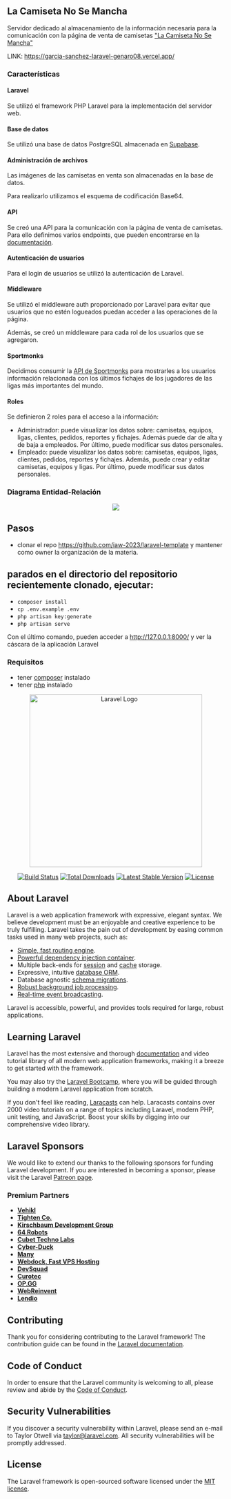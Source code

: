 ## La Camiseta No Se Mancha

Servidor dedicado al almacenamiento de la información necesaria para la comunicación con la página de venta de camisetas ["La Camiseta No Se Mancha"](https://lacamisetanosemancha-genaro08.vercel.app/)

LINK: https://garcia-sanchez-laravel-genaro08.vercel.app/

### Características
#### Laravel
Se utilizó el framework PHP Laravel para la implementación del servidor web.

#### Base de datos
Se utilizó una base de datos PostgreSQL almacenada en [Supabase](https://supabase.com/).

#### Administración de archivos
Las imágenes de las camisetas en venta son almacenadas en la base de datos.

Para realizarlo utilizamos el esquema de codificación Base64.

#### API
Se creó una API para la comunicación con la página de venta de camisetas. Para ello definimos varios endpoints, que pueden encontrarse en la [documentación](https://garcia-sanchez-laravel-genaro08.vercel.app/rest/docs/).

#### Autenticación de usuarios
Para el login de usuarios se utilizó la autenticación de Laravel.

#### Middleware
Se utilizó el middleware auth proporcionado por Laravel para evitar que usuarios que no estén logueados puedan acceder a las operaciones de la página.

Además, se creó un middleware para cada rol de los usuarios que se agregaron.

#### Sportmonks
Decidimos consumir la [API de Sportmonks](https://www.sportmonks.com/football-api/) para mostrarles a los usuarios información relacionada con los últimos fichajes de los jugadores de las ligas más importantes del mundo.

#### Roles
Se definieron 2 roles para el acceso a la información:
- Administrador: puede visualizar los datos sobre: camisetas, equipos, ligas, clientes, pedidos, reportes y fichajes. Además puede dar de alta y de baja a empleados. Por último, puede modificar sus datos personales.
- Empleado: puede visualizar los datos sobre: camisetas, equipos, ligas, clientes, pedidos, reportes y fichajes. Además, puede crear y editar camisetas, equipos y ligas. Por último, puede modificar sus datos personales.

### Diagrama Entidad-Relación

<p align="center"><img src="https://i.ibb.co/5G4qhgv/Diagrama-Entidad-Relacion.jpg" border="0"></p>

## Pasos

- clonar el repo https://github.com/iaw-2023/laravel-template y mantener como owner la organización de la materia.
## parados en el directorio del repositorio recientemente clonado, ejecutar:

- `composer install`
- `cp .env.example .env`
- `php artisan key:generate`
- `php artisan serve`

Con el último comando, pueden acceder a http://127.0.0.1:8000/ y ver la cáscara de la aplicación Laravel

### Requisitos

- tener [composer](https://getcomposer.org/) instalado
- tener [php](https://www.php.net/) instalado



<p align="center"><a href="https://laravel.com" target="_blank"><img src="https://raw.githubusercontent.com/laravel/art/master/logo-lockup/5%20SVG/2%20CMYK/1%20Full%20Color/laravel-logolockup-cmyk-red.svg" width="400" alt="Laravel Logo"></a></p>

<p align="center">
<a href="https://github.com/laravel/framework/actions"><img src="https://github.com/laravel/framework/workflows/tests/badge.svg" alt="Build Status"></a>
<a href="https://packagist.org/packages/laravel/framework"><img src="https://img.shields.io/packagist/dt/laravel/framework" alt="Total Downloads"></a>
<a href="https://packagist.org/packages/laravel/framework"><img src="https://img.shields.io/packagist/v/laravel/framework" alt="Latest Stable Version"></a>
<a href="https://packagist.org/packages/laravel/framework"><img src="https://img.shields.io/packagist/l/laravel/framework" alt="License"></a>
</p>

## About Laravel

Laravel is a web application framework with expressive, elegant syntax. We believe development must be an enjoyable and creative experience to be truly fulfilling. Laravel takes the pain out of development by easing common tasks used in many web projects, such as:

- [Simple, fast routing engine](https://laravel.com/docs/routing).
- [Powerful dependency injection container](https://laravel.com/docs/container).
- Multiple back-ends for [session](https://laravel.com/docs/session) and [cache](https://laravel.com/docs/cache) storage.
- Expressive, intuitive [database ORM](https://laravel.com/docs/eloquent).
- Database agnostic [schema migrations](https://laravel.com/docs/migrations).
- [Robust background job processing](https://laravel.com/docs/queues).
- [Real-time event broadcasting](https://laravel.com/docs/broadcasting).

Laravel is accessible, powerful, and provides tools required for large, robust applications.

## Learning Laravel

Laravel has the most extensive and thorough [documentation](https://laravel.com/docs) and video tutorial library of all modern web application frameworks, making it a breeze to get started with the framework.

You may also try the [Laravel Bootcamp](https://bootcamp.laravel.com), where you will be guided through building a modern Laravel application from scratch.

If you don't feel like reading, [Laracasts](https://laracasts.com) can help. Laracasts contains over 2000 video tutorials on a range of topics including Laravel, modern PHP, unit testing, and JavaScript. Boost your skills by digging into our comprehensive video library.

## Laravel Sponsors

We would like to extend our thanks to the following sponsors for funding Laravel development. If you are interested in becoming a sponsor, please visit the Laravel [Patreon page](https://patreon.com/taylorotwell).

### Premium Partners

- **[Vehikl](https://vehikl.com/)**
- **[Tighten Co.](https://tighten.co)**
- **[Kirschbaum Development Group](https://kirschbaumdevelopment.com)**
- **[64 Robots](https://64robots.com)**
- **[Cubet Techno Labs](https://cubettech.com)**
- **[Cyber-Duck](https://cyber-duck.co.uk)**
- **[Many](https://www.many.co.uk)**
- **[Webdock, Fast VPS Hosting](https://www.webdock.io/en)**
- **[DevSquad](https://devsquad.com)**
- **[Curotec](https://www.curotec.com/services/technologies/laravel/)**
- **[OP.GG](https://op.gg)**
- **[WebReinvent](https://webreinvent.com/?utm_source=laravel&utm_medium=github&utm_campaign=patreon-sponsors)**
- **[Lendio](https://lendio.com)**

## Contributing

Thank you for considering contributing to the Laravel framework! The contribution guide can be found in the [Laravel documentation](https://laravel.com/docs/contributions).

## Code of Conduct

In order to ensure that the Laravel community is welcoming to all, please review and abide by the [Code of Conduct](https://laravel.com/docs/contributions#code-of-conduct).

## Security Vulnerabilities

If you discover a security vulnerability within Laravel, please send an e-mail to Taylor Otwell via [taylor@laravel.com](mailto:taylor@laravel.com). All security vulnerabilities will be promptly addressed.

## License

The Laravel framework is open-sourced software licensed under the [MIT license](https://opensource.org/licenses/MIT).
